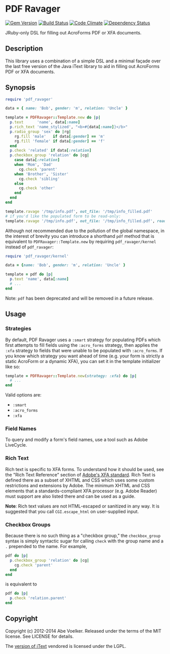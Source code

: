 PDF Ravager
===========
[![Gem Version](https://badge.fury.io/rb/pdf_ravager.png)][gem]
[![Build Status](https://secure.travis-ci.org/abevoelker/pdf_ravager.png)][travis]
[![Code Climate](https://codeclimate.com/github/abevoelker/pdf_ravager.png)][codeclimate]
[![Dependency Status](https://gemnasium.com/abevoelker/pdf_ravager.svg)][gemnasium]

[gem]: https://rubygems.org/gems/pdf_ravager
[travis]: http://travis-ci.org/abevoelker/pdf_ravager
[codeclimate]: https://codeclimate.com/github/abevoelker/pdf_ravager
[gemnasium]: https://gemnasium.com/abevoelker/pdf_ravager

JRuby-only DSL for filling out AcroForms PDF or XFA documents.

Description
-----------

This library uses a combination of a simple DSL and a minimal façade over the
last free version of the Java iText library to aid in filling out AcroForms PDF
or XFA documents.

Synopsis
--------

```ruby
require 'pdf_ravager'

data = { name: 'Bob', gender: 'm', relation: 'Uncle' }

template = PDFRavager::Template.new do |p|
  p.text      'name', data[:name]
  p.rich_text 'name_stylized', "<b>#{data[:name]}</b>"
  p.radio_group 'sex' do |rg|
    rg.fill 'male'   if data[:gender] == 'm'
    rg.fill 'female' if data[:gender] == 'f'
  end
  p.check 'related' if data[:relation]
  p.checkbox_group 'relation' do |cg|
    case data[:relation]
    when 'Mom', 'Dad'
      cg.check 'parent'
    when 'Brother', 'Sister'
      cg.check 'sibling'
    else
      cg.check 'other'
    end
  end
end

template.ravage '/tmp/info.pdf', out_file: '/tmp/info_filled.pdf'
# if you'd like the populated form to be read-only:
template.ravage '/tmp/info.pdf', out_file: '/tmp/info_filled.pdf', read_only: true
```

Although not recommended due to the pollution of the global namespace, in the
interest of brevity you can introduce a shorthand `pdf` method that is
equivalent to `PDFRavager::Template.new` by requiring `pdf_ravager/kernel`
instead of `pdf_ravager`:

```ruby
require 'pdf_ravager/kernel'

data = {name: 'Bob', gender: 'm', relation: 'Uncle' }

template = pdf do |p|
  p.text 'name', data[:name]
  # ...
end
```

Note: `pdf` has been deprecated and will be removed in a future release.

Usage
-----

### Strategies

By default, PDF Ravager uses a `:smart` strategy for populating PDFs which
first attempts to fill fields using the `:acro_forms` strategy, then
applies the `:xfa` strategy to fields that were unable to be populated with
`:acro_forms`.  If you know which strategy you want ahead of time (e.g. your
form is strictly a static AcroForm or a dynamic XFA), you can set it in
the template initializer like so:

```ruby
template = PDFRavager::Template.new(strategy: :xfa) do |p|
  # ...
end
```

Valid options are:
* `:smart`
* `:acro_forms`
* `:xfa`

### Field Names
To query and modify a form's field names, use a tool such as Adobe
LiveCycle.

### Rich Text
Rich text is specific to XFA forms. To understand how it should be used,
see the "Rich Text Reference" section of [Adobe's XFA standard][1].
Rich Text is defined there as a subset of
XHTML and CSS which uses some custom restrictions and extensions by
Adobe. The minimum XHTML and CSS elements that a standards-compliant
XFA processor (e.g. Adobe Reader) must support are also listed there
and can be used as a guide.

**Note**: Rich text values are not HTML-escaped or sanitized in any
way. It is suggested that you call `CGI.escape_html` on user-supplied
input.

### Checkbox Groups
Because there is no such thing as a "checkbox group," the
`checkbox_group` syntax is simply syntactic sugar for calling
`check` with the group name and a `.` prepended to the name. For
example,

```ruby
pdf do |p|
  p.checkbox_group 'relation' do |cg|
    cg.check 'parent'
  end
end
```

is equivalent to

```ruby
pdf do |p|
  p.check 'relation.parent'
end
```

Copyright
---------

Copyright (c) 2012-2014 Abe Voelker. Released under the terms of the
MIT license. See LICENSE for details.

The [version of iText][2] vendored is licensed under the LGPL.

[1]: http://partners.adobe.com/public/developer/xml/index_arch.html
[2]: http://itext.svn.sourceforge.net/viewvc/itext/tags/iText_4_2_0/